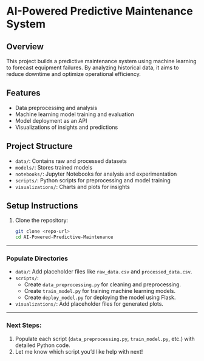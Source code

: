 # AI-Powered Predictive Maintenance System

## Overview
This project builds a predictive maintenance system using machine learning to forecast equipment failures. By analyzing historical data, it aims to reduce downtime and optimize operational efficiency.

## Features
- Data preprocessing and analysis
- Machine learning model training and evaluation
- Model deployment as an API
- Visualizations of insights and predictions

## Project Structure
- `data/`: Contains raw and processed datasets
- `models/`: Stores trained models
- `notebooks/`: Jupyter Notebooks for analysis and experimentation
- `scripts/`: Python scripts for preprocessing and model training
- `visualizations/`: Charts and plots for insights

## Setup Instructions
1. Clone the repository:
   ```bash
   git clone <repo-url>
   cd AI-Powered-Predictive-Maintenance

---

### Populate Directories
- `data/`: Add placeholder files like `raw_data.csv` and `processed_data.csv`.
- `scripts/`:
  - Create `data_preprocessing.py` for cleaning and preprocessing.
  - Create `train_model.py` for training machine learning models.
  - Create `deploy_model.py` for deploying the model using Flask.
- `visualizations/`: Add placeholder files for generated plots.

---

### Next Steps:
1. Populate each script (`data_preprocessing.py`, `train_model.py`, etc.) with detailed Python code.
2. Let me know which script you’d like help with next!
 
